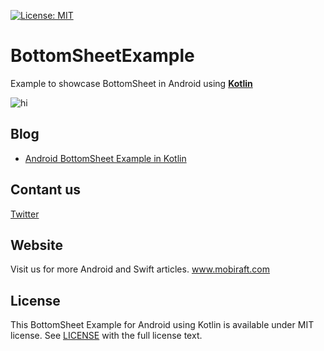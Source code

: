 [![License: MIT](https://img.shields.io/badge/License-MIT-yellow.svg)](https://opensource.org/licenses/MIT)

# BottomSheetExample
Example to showcase BottomSheet in Android using **[Kotlin](https://github.com/JetBrains/kotlin)**

![hi](https://mobiraft.com/wp-content/uploads/2020/06/ezgif.com-resize-2.gif)

<h2>Blog</h2>
<ul>
<li><a href="https://mobiraft.com/android/android-bottomsheet-example-in-kotlin/" rel="nofollow">Android BottomSheet Example in Kotlin</a></li>
 
</ul>

<h2>Contant us</h2>

<a href="https://twitter.com/mobiraft" rel="nofollow">Twitter</a>


<h2>Website</h2>

Visit us for more Android and Swift articles.
<a href="http://www.mobiraft.com/" rel="nofollow">www.mobiraft.com</a>

##  License
This BottomSheet Example for Android using Kotlin is available under MIT license. See [LICENSE](https://github.com/mobiraft/BottomSheetExample/blob/master/LICENSE) with the full license text.

